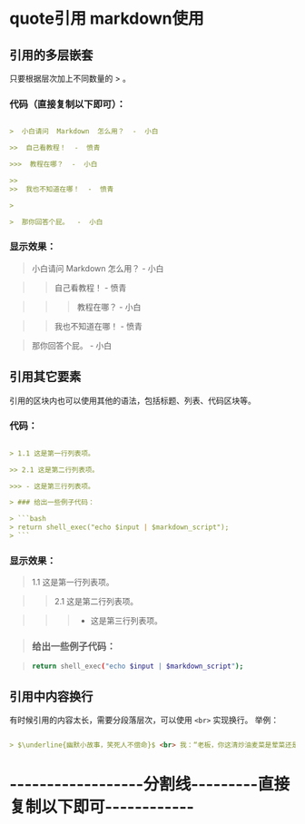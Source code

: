 # quote引用 markdown使用

## 引用的多层嵌套

只要根据层次加上不同数量的 > 。

### 代码（直接复制以下即可）：

```markdown

>  小白请问  Markdown  怎么用？  -  小白

>>  自己看教程！  -  愤青

>>>  教程在哪？  -  小白

>>  
>>  我也不知道在哪！  -  愤青

>

>  那你回答个屁。  -  小白

```

### 显示效果：

>  小白请问  Markdown  怎么用？  -  小白

>>  自己看教程！  -  愤青

>>>  教程在哪？  -  小白

>>  
>>  我也不知道在哪！  -  愤青

>

>  那你回答个屁。  -  小白


## 引用其它要素
引用的区块内也可以使用其他的语法，包括标题、列表、代码区块等。

### 代码：

```markdown

> 1.1 这是第一行列表项。

>> 2.1 这是第二行列表项。

>>> - 这是第三行列表项。

> ### 给出一些例子代码：

> ```bash
> return shell_exec("echo $input | $markdown_script");
> ```

```

### 显示效果：

> 1.1 这是第一行列表项。

>> 2.1 这是第二行列表项。

>>> - 这是第三行列表项。

> ### 给出一些例子代码：

> ```bash
> return shell_exec("echo $input | $markdown_script");
> ```

## 引用中内容换行
有时候引用的内容太长，需要分段落层次，可以使用 ``` <br> ``` 实现换行。 举例：

```markdown

> $\underline{幽默小故事，笑死人不偿命}$ <br> 我：“老板，你这清炒油麦菜是荤菜还是素菜？ 老板：“当然是素菜了” <br> 我：“那这条虫是怎么回事” 老板：“呃……它也是来吃饭的。” <br> 我：“它吃饭凭什么我付钱？我又不认识它！” 老板哭着说：“它为了这顿饭，把命都丢了，你还能要求它AA制吗？”

```



# ------------------分割线---------直接复制以下即可------------



```markdown



```